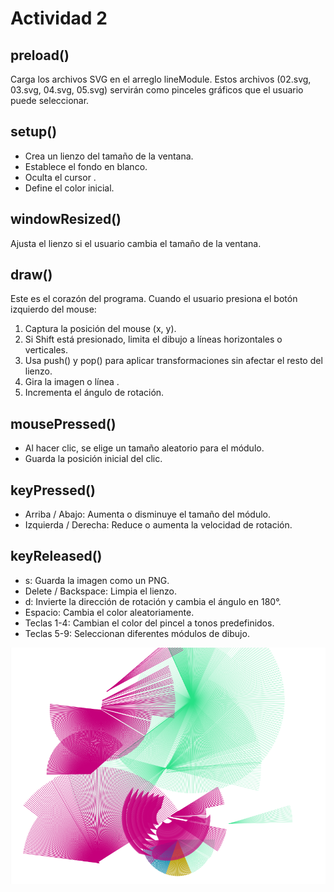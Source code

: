 # Actividad 2

## preload()
Carga los archivos SVG en el arreglo lineModule. Estos archivos (02.svg, 03.svg, 04.svg, 05.svg) servirán como pinceles gráficos que el usuario puede seleccionar.
## setup()
* Crea un lienzo del tamaño de la ventana.
* Establece el fondo en blanco.
* Oculta el cursor .
* Define el color inicial.
## windowResized()
Ajusta el lienzo si el usuario cambia el tamaño de la ventana.
## draw()
Este es el corazón del programa. Cuando el usuario presiona el botón izquierdo del mouse:
1.	Captura la posición del mouse (x, y).
2.	Si Shift está presionado, limita el dibujo a líneas horizontales o verticales.
3.	Usa push() y pop() para aplicar transformaciones sin afectar el resto del lienzo.
4.	Gira la imagen o línea .
5.	Incrementa el ángulo de rotación.
## mousePressed()
* Al hacer clic, se elige un tamaño aleatorio para el módulo.
* Guarda la posición inicial del clic.
## keyPressed()
* Arriba / Abajo: Aumenta o disminuye el tamaño del módulo.
* Izquierda / Derecha: Reduce o aumenta la velocidad de rotación.
## keyReleased()
* s: Guarda la imagen como un PNG.
* Delete / Backspace: Limpia el lienzo.
* d: Invierte la dirección de rotación y cambia el ángulo en 180°.
* Espacio: Cambia el color aleatoriamente.
* Teclas 1-4: Cambian el color del pincel a tonos predefinidos.
* Teclas 5-9: Seleccionan diferentes módulos de dibujo. 

![Texto alternativo](../../../../assets/act2_4.png)
